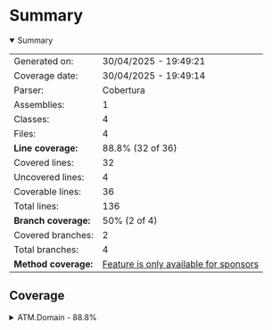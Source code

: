 # Summary
<details open><summary>Summary</summary>

|||
|:---|:---|
| Generated on: | 30/04/2025 - 19:49:21 |
| Coverage date: | 30/04/2025 - 19:49:14 |
| Parser: | Cobertura |
| Assemblies: | 1 |
| Classes: | 4 |
| Files: | 4 |
| **Line coverage:** | 88.8% (32 of 36) |
| Covered lines: | 32 |
| Uncovered lines: | 4 |
| Coverable lines: | 36 |
| Total lines: | 136 |
| **Branch coverage:** | 50% (2 of 4) |
| Covered branches: | 2 |
| Total branches: | 4 |
| **Method coverage:** | [Feature is only available for sponsors](https://reportgenerator.io/pro) |

</details>

## Coverage
<details><summary>ATM.Domain - 88.8%</summary>

|**Name**|**Line**|**Branch**|
|:---|---:|---:|
|**ATM.Domain**|**88.8%**|**50%**|
|ATM.Domain.Account|69.2%|50%|
|ATM.Domain.ATM|100%||
|ATM.Domain.DepositCommand|100%||
|ATM.Domain.WithdrawCommand|100%||

</details>
